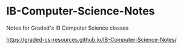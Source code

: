 # IB-Computer-Science-Notes
Notes for Graded's IB Computer Science classes

https://graded-cs-resources.github.io/IB-Computer-Science-Notes/
